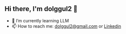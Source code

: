 ## Hi there, I'm dolggul2 👋

- 🌱 I’m currently learning LLM
- 📫 How to reach me: dolggul2@gmail.com or [Linkedin](https://www.linkedin.com/in/seokje-kim-743aba32a/)

<!--
**hwarang97/hwarang97** is a ✨ _special_ ✨ repository because its `README.md` (this file) appears on your GitHub profile.

Here are some ideas to get you started:

- 🔭 I’m currently working on ...
- 🌱 I’m currently learning ...
- 👯 I’m looking to collaborate on ...
- 🤔 I’m looking for help with ...
- 💬 Ask me about ...
- 📫 How to reach me: ...
- 😄 Pronouns: ...
- ⚡ Fun fact: ...
-->

